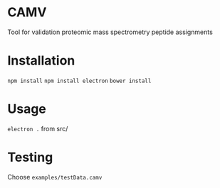 # CAMV
Tool for validation proteomic mass spectrometry peptide assignments

# Installation
```npm install```
```npm install electron```
```bower install```

# Usage
`electron .` from src/

# Testing
Choose `examples/testData.camv`
